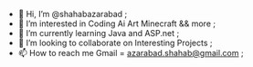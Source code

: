- 👋 Hi, I’m @shahabazarabad ;
- 👀 I’m interested in Coding Ai Art Minecraft && more ; 
- 🌱 I’m currently learning Java and ASP.net ;
- 💞️ I’m looking to collaborate on Interesting Projects ;
- 📫 How to reach me Gmail = azarabad.shahab@gmail.com ;

<!---
shazarabad/shazarabad is a ✨ special ✨ repository because its `README.md` (this file) appears on your GitHub profile.
You can click the Preview link to take a look at your changes.
--->
